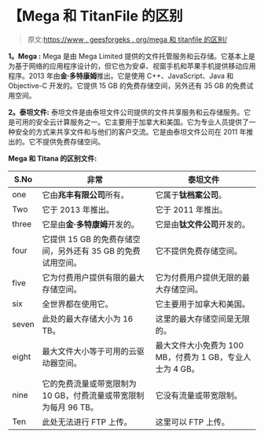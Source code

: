 # 【Mega 和 TitanFile 的区别

> 原文:[https://www . geesforgeks . org/mega 和 titanfile 的区别/](https://www.geeksforgeeks.org/difference-between-mega-and-titanfile/)

**1。Mega :**
Mega 是由 Mega Limited 提供的文件托管服务和云存储。它基本上是为基于网络的应用程序设计的，但它也为安卓、视窗手机和苹果手机提供移动应用程序。2013 年由**金·多特康姆**推出。它是使用 C++、JavaScript、Java 和 Objective-C 开发的。它提供 15 GB 的免费存储空间，另外还有 35 GB 的免费试用空间。

**2。泰坦文件:**
泰坦文件是由泰坦文件公司提供的文件共享服务和云存储服务。它是可用的安全云计算服务之一。它主要用于加拿大和美国。它为专业人员提供了一种安全的方式来共享文件和与他们的客户交流。它是由泰坦文件公司在 2011 年推出的。它不提供免费存储空间。

**Mega 和 Titana 的区别文件:**

<center>

| S.No | 非常 | 泰坦文件 |
| --- | --- | --- |
| one | 它由**兆丰有限公司**所有。 | 它属于**钛档案公司**。 |
| Two | 它于 2013 年推出。 | 它于 2011 年推出。 |
| three | 它是由**金·多特康姆**开发的。 | 它是由**钛文件公司**开发的。 |
| four | 它提供 15 GB 的免费存储空间，另外还有 35 GB 的免费试用空间。 | 它不提供免费存储空间。 |
| five | 它为付费用户提供有限的最大存储空间。 | 它为付费用户提供无限的最大存储空间。 |
| six | 全世界都在使用它。 | 它主要用于加拿大和美国。 |
| seven | 此处的最大存储大小为 16 TB。 | 这里的最大存储空间是无限的。 |
| eight | 最大文件大小等于可用的云驱动器空间。 | 最大文件大小免费为 100 MB，付费为 1 GB，专业人士为 4 GB。 |
| nine | 它的免费流量或带宽限制为 10 GB，付费流量或带宽限制为每月 96 TB。 | 它没有流量或带宽限制。 |
| Ten | 此处无法进行 FTP 上传。 | 这里可以 FTP 上传。 |

</center>